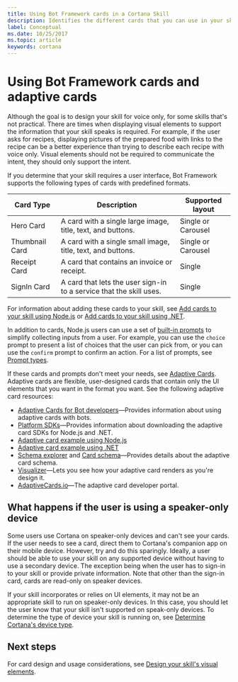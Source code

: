 ```yaml
---
title: Using Bot Framework cards in a Cortana Skill
description: Identifies the different cards that you can use in your skill to display information to the user.
label: Conceptual
ms.date: 10/25/2017
ms.topic: article
keywords: cortana
--- 
```


# Using Bot Framework cards and adaptive cards


Although the goal is to design your skill for voice only, for some skills that's not practical. There are times when displaying visual elements to support the information that your skill speaks is required. For example, if the user asks for recipes, displaying pictures of the prepared food with links to the recipe can be a better experience than trying to describe each recipe with voice only. Visual elements should not be required to communicate the intent, they should only support the intent.

If you determine that your skill requires a user interface, Bot Framework supports the following types of cards with predefined formats.

| Card Type | Description | Supported layout 
|-|-|-
| Hero Card | A card with a single large image, title, text, and buttons. | Single or Carousel 
| Thumbnail Card | A card with a single small image, title, text, and buttons. | Single or Carousel 
| Receipt Card | A card that contains an invoice or receipt. | Single 
| SignIn Card | A card that lets the user sign-in to a service that the skill uses. | Single 


For information about adding these cards to your skill, see [Add cards to your skill using Node.js](https://docs.microsoft.com/bot-framework/nodejs/bot-builder-nodejs-send-rich-cards) or [Add cards to your skill using .NET](https://docs.microsoft.com/bot-framework/dotnet/bot-builder-dotnet-add-rich-card-attachments). 

In addition to cards, Node.js users can use a set of [built-in prompts](https://docs.microsoft.com/bot-framework/nodejs/bot-builder-nodejs-dialog-prompt) to simplify collecting inputs from a user. For example, you can use the `choice` prompt to present a list of choices that the user can pick from, or you can use the `confirm` prompt to confirm an action. For a list of prompts, see [Prompt types](https://docs.microsoft.com/bot-framework/nodejs/bot-builder-nodejs-dialog-prompt#prompt-types).

If these cards and prompts don't meet your needs, see [Adaptive Cards](https://docs.microsoft.com/en-us/adaptive-cards/). Adaptive cards are flexible, user-designed cards that contain only the UI elements that you want in the format you want. See the following adaptive card resources: 

- [Adaptive Cards for Bot developers](https://docs.microsoft.com/en-us/adaptive-cards/get-started/bots)&mdash;Provides information about using adaptive cards with bots. 
- [Platform SDKs](https://docs.microsoft.com/en-us/adaptive-cards/get-started/bots#platform-sdks)&mdash;Provides information about downloading the adaptive card SDKs for Node.js and .NET.
- [Adaptive card example using Node.js](https://docs.microsoft.com/bot-framework/nodejs/bot-builder-nodejs-send-rich-cards#send-an-adaptive-card)
- [Adaptive card example using .NET](https://docs.microsoft.com/bot-framework/dotnet/bot-builder-dotnet-add-rich-card-attachments#adaptive-card)
- [Schema explorer](https://adaptivecards.io/explorer/) and [Card schema](https://docs.microsoft.com/en-us/adaptive-cards/create/cardschema)&mdash;Provides details about the adaptive card schema.
- [Visualizer](https://adaptivecards.io/visualizer/)&mdash;Lets you see how your adaptive card renders as you're design it. 
- [AdaptiveCards.io](https://adaptivecards.io)&mdash;The adaptive card developer portal. 


## What happens if the user is using a speaker-only device

Some users use Cortana on speaker-only devices and can't see your cards. If the user needs to see a card, direct them to Cortana's companion app on their mobile device. However, try and do this sparingly. Ideally, a user should be able to use your skill on any supported device without having to use a secondary device. The exception being when the user has to sign-in to your skill or provide private information. Note that other than the sign-in card, cards are read-only on speaker devices.

If your skill incorporates or relies on UI elements, it may not be an appropriate skill to run on speaker-only devices. In this case, you should let the user know that your skill isn't supported on speak-only devices. To determine the type of device your skill is running on, see [Determine Cortana's device type](cortana-device-type.md).


## Next steps

For card design and usage considerations, see [Design your skill's visual elements](design-principles.md#design-your-skills-visual-elements).
